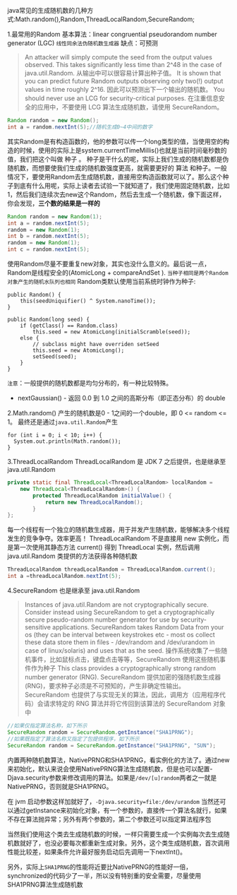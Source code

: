 java常见的生成随机数的几种方式:Math.random(),Random,ThreadLocalRandom,SecureRandom;

1.最常用的Random
基本算法：linear congruential pseudorandom number generator (LGC) `线性同余法伪随机数生成器`
缺点：可预测
> An attacker will simply compute the seed from the output values observed. This takes significantly less time than 2^48 in the case of java.util.Random.
从输出中可以很容易计算出种子值。
It is shown that you can predict future Random outputs observing only two(!) output values in time roughly 2^16.
因此可以预测出下一个输出的随机数。
You should never use an LCG for security-critical purposes.
在注重信息安全的应用中，不要使用 LCG 算法生成随机数，请使用 SecureRandom。
```java
Random random = new Random();
int a = random.nextInt(5);//随机生成0~4中间的数字
```
其实Random是有构造函数的，他的参数可以传一个long类型的值，当使用空的构造的时候，使用的实际上是system.currentTimeMillis()也就是当前时间毫秒数的值，我们把这个叫做 种子 。
种子是干什么的呢，实际上我们生成的随机数都是伪随机数，而想要使我们生成的随机数强度更高，就需要更好的 算法 和种子。一般情况下，要使用Random去生成随机数，直接用空构造函数就可以了。那么这个种子到底有什么用呢，实际上读者去试验一下就知道了，我们使用固定随机数，比如1，然后我们连续次去new这个Random，然后去生成一个随机数，像下面这样，你会发现，**三个数的结果是一样的**
```java
Random random = new Random(1);
int a = random.nextInt(5);
random = new Random(1);
int b = random.nextInt(5);
random = new Random(1);
int c = random.nextInt(5);
```
使用Random尽量不要重复new对象，其实也没什么意义的。最后说一点，Random是线程安全的(AtomicLong + compareAndSet ).
`当种子相同是两个Random对象产生的随机水队列也相同`
Random类默认使用当前系统时钟作为种子:
```
public Random() {
    this(seedUniquifier() ^ System.nanoTime());
}

public Random(long seed) {
    if (getClass() == Random.class)
        this.seed = new AtomicLong(initialScramble(seed));
    else {
        // subclass might have overriden setSeed
        this.seed = new AtomicLong();
        setSeed(seed);
    }
}
```
`注意`：一般提供的随机数都是均匀分布的，有一种比较特殊。
- nextGaussian() - 返回 0.0 到 1.0 之间的高斯分布（即正态分布）的 double

2.Math.random()
产生的随机数是0 - 1之间的一个double，即 0 <= random <= 1。
最终还是通过`java.util.Random`产生
```
for (int i = 0; i < 10; i++) {
  System.out.println(Math.random());
}

```
3.ThreadLocalRandom
ThreadLocalRandom 是 JDK 7 之后提供，也是继承至 java.util.Random
```java
private static final ThreadLocal<ThreadLocalRandom> localRandom =
    new ThreadLocal<ThreadLocalRandom>() {
        protected ThreadLocalRandom initialValue() {
            return new ThreadLocalRandom();
        }
};
```
每一个线程有一个独立的随机数生成器，用于并发产生随机数，能够解决多个线程发生的竞争争夺。效率更高！
ThreadLocalRandom 不是直接用 new 实例化，而是第一次使用其静态方法 current() 得到 ThreadLocal<ThreadLocalRandom> 实例，然后调用 java.util.Random 类提供的方法获得各种随机数
```java
ThreadLocalRandom threadLocalRandom = ThreadLocalRandom.current();
int a =threadLocalRandom.nextInt(5);
```

4.SecureRandom
也是继承至 java.util.Random
> Instances of java.util.Random are not cryptographically secure. Consider instead using SecureRandom to get a cryptographically secure pseudo-random number generator for use by security-sensitive applications.
SecureRandom takes Random Data from your os (they can be interval between keystrokes etc - most os collect these data store them in files - /dev/random and /dev/urandom in case of linux/solaris) and uses that as the seed.
操作系统收集了一些随机事件，比如鼠标点击，键盘点击等等，SecureRandom 使用这些随机事件作为种子
This class provides a cryptographically strong random number generator (RNG).
SecureRandom 提供加密的强随机数生成器 (RNG)，要求种子必须是不可预知的，产生非确定性输出。
SecureRandom 也提供了与实现无关的算法，因此，调用方（应用程序代码）会请求特定的 RNG 算法并将它传回到该算法的 SecureRandom 对象中
```java
//如果仅指定算法名称，如下所示
SecureRandom random = SecureRandom.getInstance("SHA1PRNG");
//如果既指定了算法名称又指定了包提供程序，如下所示
SecureRandom random = SecureRandom.getInstance("SHA1PRNG", "SUN");
```
内置两种随机数算法，NativePRNG和SHA1PRNG，看实例化的方法了。通过new来初始化，默认来说会使用NativePRNG算法生成随机数，但是也可以配置-Djava.security参数来修改调用的算法。如果是`/dev/[u]random`两者之一就是NativePRNG，否则就是SHA1PRNG。

在 jvm 启动参数这样加就好了，`-Djava.security=file:/dev/urandom`
当然还可以通过getInstance来初始化对象，有一个参数的，直接传一个算法名就行，如果不存在算法抛异常；另外有两个参数的，第二个参数还可以指定算法程序包

当然我们使用这个类去生成随机数的时候，一样只需要生成一个实例每次去生成随机数就好了，也没必要每次都重新生成对象。另外，这个类生成随机数，首次调用性能比较差，如果条件允许最好服务启动后先调用一下nextInt()。

另外，实际上`SHA1PRNG`的性能将近要比NativePRNG的性能好一倍，synchronized的代码少了一半，所以没有特别重的安全需要，尽量使用SHA1PRNG算法生成随机数
